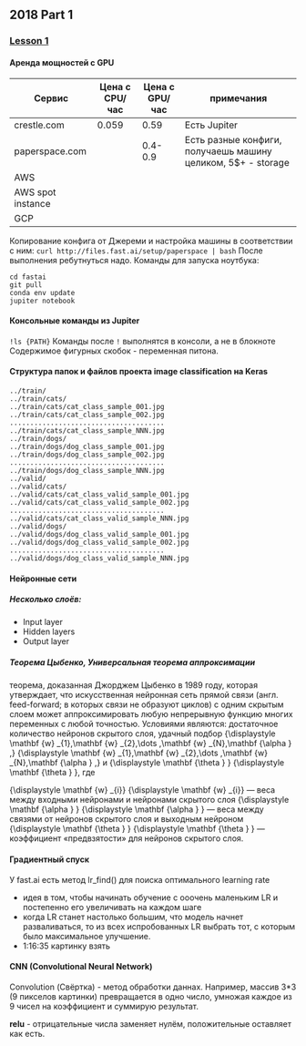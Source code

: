 ## 2018 Part 1
### [Lesson 1](http://course.fast.ai/lessons/lesson1.html)
#### Аренда мощностей с GPU

|Сервис|Цена с CPU/час|Цена с GPU/час|примечания|
|---|---|---|---|
|crestle.com|0.059|0.59|Есть Jupiter|
|paperspace.com|   |0.4-0.9|Есть разные конфиги, получаешь машину целиком, 5$+ - storage|
|AWS|   |   |   |
|AWS spot instance|   |   |   |
|GCP|   |   |   |

Копирование конфига от Джереми и настройка машины в соответствии с ним:
`curl http://files.fast.ai/setup/paperspace | bash`
После выполнения ребутнуться надо.
Команды для запуска ноутбука:
```
cd fastai
git pull
conda env update
jupiter notebook
```

#### Консольные команды из Jupiter
`!ls {PATH}`
Команды после `!` выполнятся в консоли, а не в блокноте
Содержимое фигурных скобок - переменная питона.

#### Структура папок и файлов проекта image classification на Keras
```cats_dogs/
../train/
../train/cats/
../train/cats/cat_class_sample_001.jpg
../train/cats/cat_class_sample_002.jpg
......................................
../train/cats/cat_class_sample_NNN.jpg
../train/dogs/
../train/dogs/dog_class_sample_001.jpg
../train/dogs/dog_class_sample_002.jpg
......................................
../train/dogs/dog_class_sample_NNN.jpg
../valid/
../valid/cats/
../valid/cats/cat_class_valid_sample_001.jpg
../valid/cats/cat_class_valid_sample_002.jpg
......................................
../valid/cats/cat_class_valid_sample_NNN.jpg
../valid/dogs/
../valid/dogs/dog_class_valid_sample_001.jpg
../valid/dogs/dog_class_valid_sample_002.jpg
......................................
../valid/dogs/dog_class_valid_sample_NNN.jpg
```

#### Нейронные сети
##### Несколько слоёв:
* Input layer
* Hidden layers
* Output layer

##### Теорема Цыбенко, Универсальная теорема аппроксимации
теорема, доказанная Джорджем Цыбенко в 1989 году, которая утверждает, что искусственная нейронная сеть прямой связи (англ. feed-forward; в которых связи не образуют циклов) с одним скрытым слоем может аппроксимировать любую непрерывную функцию многих переменных с любой точностью. Условиями являются: достаточное количество нейронов скрытого слоя, удачный подбор {\displaystyle \mathbf {w} _{1},\mathbf {w} _{2},\dots ,\mathbf {w} _{N},\mathbf {\alpha } ,} {\displaystyle \mathbf {w} _{1},\mathbf {w} _{2},\dots ,\mathbf {w} _{N},\mathbf {\alpha } ,} и {\displaystyle \mathbf {\theta } } {\displaystyle \mathbf {\theta } }, где

{\displaystyle \mathbf {w} _{i}} {\displaystyle \mathbf {w} _{i}} — веса между входными нейронами и нейронами скрытого слоя
{\displaystyle \mathbf {\alpha } } {\displaystyle \mathbf {\alpha } } — веса между связями от нейронов скрытого слоя и выходным нейроном
{\displaystyle \mathbf {\theta } } {\displaystyle \mathbf {\theta } } — коэффициент «предвзятости» для нейронов скрытого слоя.

#### Градиентный спуск
У fast.ai есть метод lr_find() для поиска оптимального learning rate
* идея в том, чтобы начинать обучение с ооочень маленьким LR и постепенно его увеличивать на каждом шаге
* когда LR станет настолько большим, что модель начнет разваливаться, то из всех испробованных LR выбрать тот, с которым было максимальное улучшение.
* 1:16:35 картинку взять


#### CNN (Convolutional Neural Network)
Convolution (Свёртка) - метод обработки даннах. Например, массив 3*3 (9 пикселов картинки) превращается в одно число, умножая каждое из 9 чисел на коэффициент и суммирую результат.

**relu** - отрицательные числа заменяет нулём, положительные оставляет как есть.




 
